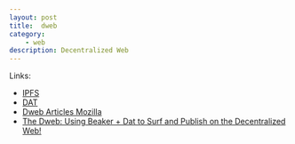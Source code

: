 ```yaml
---
layout: post
title:  dweb
category:
    - web
description: Decentralized Web
---
```


Links:
- [IPFS](https://ipfs.io/)
- [DAT](https://datproject.org/)
- [Dweb Articles Mozilla](https://hacks.mozilla.org/category/dweb/)
- [The Dweb: Using Beaker + Dat to Surf and Publish on the Decentralized Web!](https://medium.com/@blakeface/dat-decentralized-web-tutorial-5ece6238bc84)
